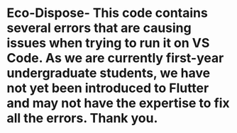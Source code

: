 # Eco-Dispose- This code contains several errors that are causing issues when trying to run it on VS Code. As we are currently first-year undergraduate students, we have not yet been introduced to Flutter and may not have the expertise to fix all the errors. Thank you.
